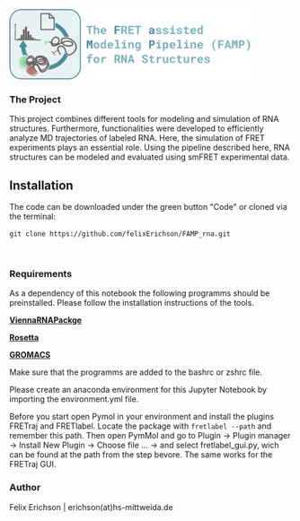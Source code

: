 <img src="docs/Images/Github_readme.png" height="125"/>


### The Project

This project combines different tools for modeling and simulation of RNA structures. 
Furthermore, functionalities were developed to efficiently analyze MD trajectories of 
labeled RNA. Here, the simulation of FRET experiments plays an essential role. 
Using the pipeline described here, RNA structures can be modeled and evaluated using 
smFRET experimental data.

## Installation

The code can be downloaded under the green button "Code" or cloned via the terminal:
```
git clone https://github.com/felixErichson/FAMP_rna.git
```
<br>

### Requirements
As a dependency of this notebook the following programms should be preinstalled. Please follow the installation instructions of the tools.

[**ViennaRNAPackge**](https://www.tbi.univie.ac.at/RNA/documentation.html#install)

[**Rosetta**](https://new.rosettacommons.org/docs/latest/build_documentation/Build-Documentation)

[**GROMACS**](https://manual.gromacs.org/documentation/2021.2/install-guide/index.html)

Make sure that the programms are added to the bashrc or zshrc file.

Please create an anaconda environment for this Jupyter Notebook by importing the environment.yml file. 

Before you start open Pymol in your environment and install the plugins FRETraj and FRETlabel. Locate the 
package with `fretlabel --path` and remember this path. Then open PymMol and go to Plugin -> Plugin manager -> Install 
New Plugin -> Choose file ... -> and select fretlabel_gui.py, wich can be found at the path from the step bevore. The 
same works for the FRETraj GUI.


### Author

Felix Erichson | erichson(at)hs-mittweida.de

